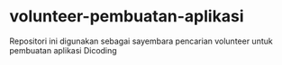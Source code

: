 # volunteer-pembuatan-aplikasi
Repositori ini digunakan sebagai sayembara pencarian volunteer untuk pembuatan aplikasi Dicoding
